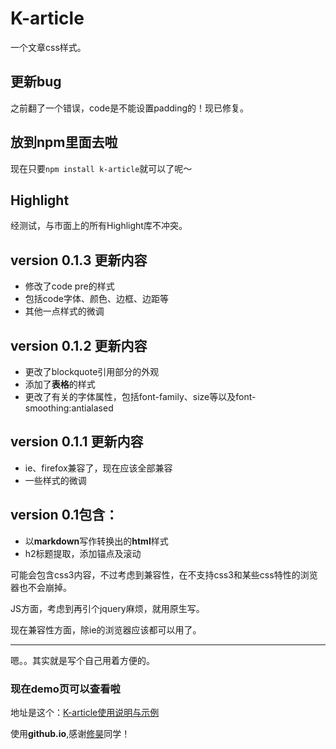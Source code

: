 # K-article
一个文章css样式。

## 更新bug

之前翻了一个错误，code是不能设置padding的！现已修复。

## 放到npm里面去啦

现在只要`npm install k-article`就可以了呢～

## Highlight

经测试，与市面上的所有Highlight库不冲突。

## version 0.1.3 更新内容

* 修改了code pre的样式
* 包括code字体、颜色、边框、边距等
* 其他一点样式的微调

## version 0.1.2 更新内容

* 更改了blockquote引用部分的外观
* 添加了**表格**的样式
* 更改了有关的字体属性，包括font-family、size等以及font-smoothing:antialased

## version 0.1.1 更新内容

* ie、firefox兼容了，现在应该全部兼容
* 一些样式的微调

## version 0.1包含：
* 以**markdown**写作转换出的**html**样式
* h2标题提取，添加锚点及滚动

可能会包含css3内容，不过考虑到兼容性，在不支持css3和某些css特性的浏览器也不会崩掉。

JS方面，考虑到再引个jquery麻烦，就用原生写。

现在兼容性方面，除ie的浏览器应该都可以用了。


***

嗯。。其实就是写个自己用着方便的。

### 现在demo页可以查看啦

地址是这个：[K-article使用说明与示例](http://Kinice.github.io/K-article)

使用**github.io**,感谢[修昊](https://github.com/Svtter)同学！
